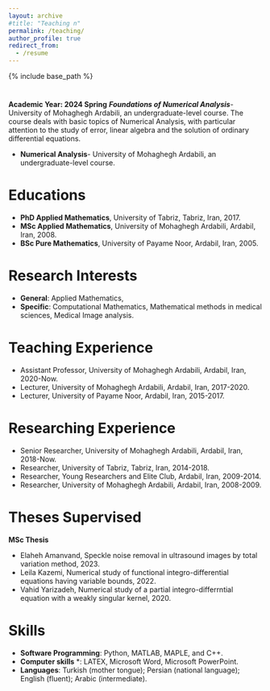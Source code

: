 ```yaml
---
layout: archive
#title: "Teaching n"
permalink: /teaching/
author_profile: true
redirect_from:
  - /resume
---
```


{% include base_path %}
# 
**Academic Year: 2024 Spring**
***Foundations of Numerical Analysis***- University of Mohaghegh Ardabili, an undergraduate-level course.
The course deals with basic topics of Numerical Analysis, with particular attention to the study of error, linear algebra and the solution of ordinary differential equations.

* **Numerical Analysis**- University of Mohaghegh Ardabili, an undergraduate-level course.
# Educations
* **PhD Applied Mathematics**, University of Tabriz, Tabriz, Iran, 2017.
* **MSc Applied Mathematics**, University of Mohaghegh Ardabili, Ardabil, Iran, 2008.
* **BSc Pure Mathematics**, University of Payame Noor, Ardabil, Iran, 2005.
  
# Research Interests
* **General**:  Applied Mathematics,
* **Specific**: Computational Mathematics, Mathematical methods in medical sciences, Medical Image analysis.
  
# Teaching Experience
* Assistant Professor, University of Mohaghegh Ardabili, Ardabil, Iran, 2020-Now.
* Lecturer, University of Mohaghegh Ardabili, Ardabil, Iran, 2017-2020.
* Lecturer, University of Payame Noor, Ardabil, Iran, 2015-2017.
  
# Researching Experience
* Senior Researcher, University of Mohaghegh Ardabili, Ardabil, Iran, 2018-Now.
* Researcher, University of Tabriz, Tabriz, Iran, 2014-2018.
* Researcher, Young Researchers and Elite Club, Ardabil, Iran, 2009-2014.
* Researcher, University of Mohaghegh Ardabili, Ardabil, Iran, 2008-2009.

# Theses Supervised
**MSc Thesis**
   * Elaheh Amanvand, Speckle noise removal in ultrasound images by total variation method, 2023.
   * Leila Kazemi, Numerical study of functional integro-differential equations having variable
bounds, 2022.
   * Vahid Yarizadeh, Numerical study of a partial integro-differrntial equation with a weakly
singular kernel, 2020.

# Skills
* **Software Programming**: Python, MATLAB, MAPLE, and C++.
* **Computer skills** *: LATEX, Microsoft Word, Microsoft PowerPoint.
* **Languages**: Turkish (mother tongue); Persian (national language); English (fluent); Arabic (intermediate).
